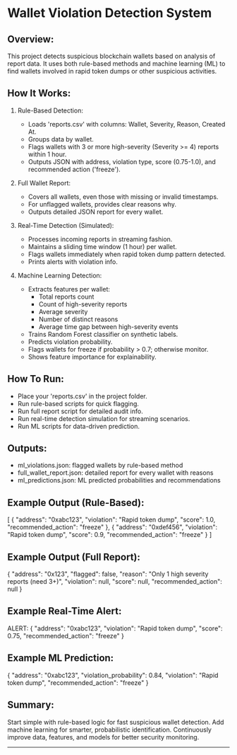 Wallet Violation Detection System
================================

Overview:
---------
This project detects suspicious blockchain wallets based on analysis of report data.
It uses both rule-based methods and machine learning (ML) to find wallets involved in rapid token dumps or other suspicious activities.

How It Works:
-------------

1. Rule-Based Detection:
   - Loads 'reports.csv' with columns: Wallet, Severity, Reason, Created At.
   - Groups data by wallet.
   - Flags wallets with 3 or more high-severity (Severity >= 4) reports within 1 hour.
   - Outputs JSON with address, violation type, score (0.75-1.0), and recommended action ('freeze').

2. Full Wallet Report:
   - Covers all wallets, even those with missing or invalid timestamps.
   - For unflagged wallets, provides clear reasons why.
   - Outputs detailed JSON report for every wallet.

3. Real-Time Detection (Simulated):
   - Processes incoming reports in streaming fashion.
   - Maintains a sliding time window (1 hour) per wallet.
   - Flags wallets immediately when rapid token dump pattern detected.
   - Prints alerts with violation info.

4. Machine Learning Detection:
   - Extracts features per wallet:
       * Total reports count
       * Count of high-severity reports
       * Average severity
       * Number of distinct reasons
       * Average time gap between high-severity events
   - Trains Random Forest classifier on synthetic labels.
   - Predicts violation probability.
   - Flags wallets for freeze if probability > 0.7; otherwise monitor.
   - Shows feature importance for explainability.

How To Run:
-----------
- Place your 'reports.csv' in the project folder.
- Run rule-based scripts for quick flagging.
- Run full report script for detailed audit info.
- Run real-time detection simulation for streaming scenarios.
- Run ML scripts for data-driven prediction.

Outputs:
--------
- ml_violations.json: flagged wallets by rule-based method
- full_wallet_report.json: detailed report for every wallet with reasons
- ml_predictions.json: ML predicted probabilities and recommendations

Example Output (Rule-Based):
----------------------------
[
    {
        "address": "0xabc123",
        "violation": "Rapid token dump",
        "score": 1.0,
        "recommended_action": "freeze"
    },
    {
        "address": "0xdef456",
        "violation": "Rapid token dump",
        "score": 0.9,
        "recommended_action": "freeze"
    }
]

Example Output (Full Report):
-----------------------------
{
    "address": "0x123",
    "flagged": false,
    "reason": "Only 1 high severity reports (need 3+)",
    "violation": null,
    "score": null,
    "recommended_action": null
}

Example Real-Time Alert:
------------------------
ALERT: {
    "address": "0xabc123",
    "violation": "Rapid token dump",
    "score": 0.75,
    "recommended_action": "freeze"
}

Example ML Prediction:
----------------------
{
    "address": "0xabc123",
    "violation_probability": 0.84,
    "violation": "Rapid token dump",
    "recommended_action": "freeze"
}


Summary:
--------
Start simple with rule-based logic for fast suspicious wallet detection.
Add machine learning for smarter, probabilistic identification.
Continuously improve data, features, and models for better security monitoring.



---

